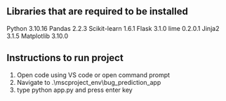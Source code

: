 Libraries that are required to be installed
-------------------------------------------
Python	3.10.16
Pandas	2.2.3
Scikit-learn	1.6.1
Flask	3.1.0
lime	0.2.0.1
Jinja2	3.1.5
Matplotlib	3.10.0

Instructions to run project
---------------------------
1. Open code using VS code or open command prompt 
2. Navigate to .\mscproject_env\bug_prediction_app
3. type python app.py and press enter key
